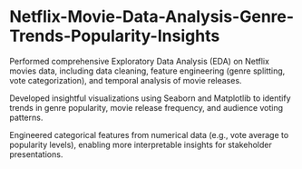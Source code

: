 # Netflix-Movie-Data-Analysis-Genre-Trends-Popularity-Insights
Performed comprehensive Exploratory Data Analysis (EDA) on Netflix movies data, including data cleaning, feature engineering (genre splitting, vote categorization), and temporal analysis of movie releases.

Developed insightful visualizations using Seaborn and Matplotlib to identify trends in genre popularity, movie release frequency, and audience voting patterns.

Engineered categorical features from numerical data (e.g., vote average to popularity levels), enabling more interpretable insights for stakeholder presentations.
